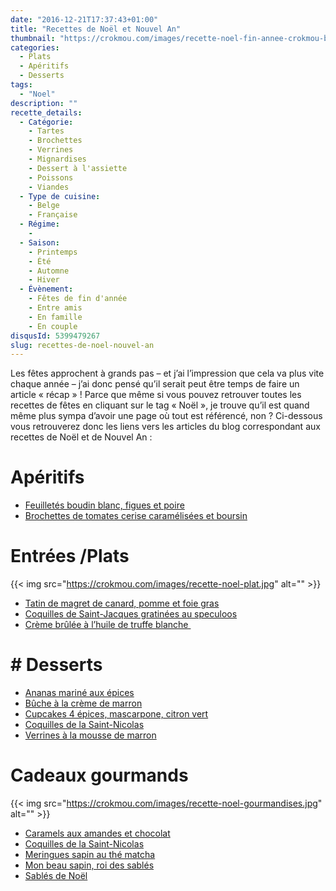 ```yaml
---
date: "2016-12-21T17:37:43+01:00"
title: "Recettes de Noël et Nouvel An"
thumbnail: "https://crokmou.com/images/recette-noel-fin-annee-crokmou-blog-cuisine-voyage-belgique.jpg"
categories:
  - Plats
  - Apéritifs
  - Desserts
tags:
  - "Noel"
description: ""
recette_details:
  - Catégorie:
    - Tartes
    - Brochettes
    - Verrines
    - Mignardises
    - Dessert à l'assiette
    - Poissons
    - Viandes
  - Type de cuisine:
    - Belge
    - Française 
  - Régime:
    -
  - Saison:
    - Printemps
    - Été
    - Automne
    - Hiver
  - Évènement:
    - Fêtes de fin d'année
    - Entre amis
    - En famille
    - En couple
disqusId: 5399479267
slug: recettes-de-noel-nouvel-an
---
```


Les fêtes approchent à grands pas – et j’ai l’impression que cela va plus vite chaque année – j’ai donc pensé qu’il serait peut être temps de faire un article « récap » ! Parce que même si vous pouvez retrouver toutes les recettes de fêtes en cliquant sur le tag « Noël », je trouve qu’il est quand même plus sympa d’avoir une page où tout est référencé, non ? Ci-dessous vous retrouverez donc les liens vers les articles du blog correspondant aux recettes de Noël et de Nouvel An :

# Apéritifs

* [Feuilletés boudin blanc, figues et poire](https://crokmou.com/2012/12/feuilletes-boudin-blanc-figues-poires)
* [Brochettes de tomates cerise caramélisées et boursin](https://crokmou.com/2012/06/brochettes-de-tomates-cerise-caramelisees-boursin)

# Entrées /Plats

{{< img src="https://crokmou.com/images/recette-noel-plat.jpg" alt="" >}}  
* [Tatin de magret de canard, pomme et foie gras](https://crokmou.com/2013/12/tatin-magret-canard-pomme-foie-gras)
* [Coquilles de Saint-Jacques gratinées au speculoos](https://crokmou.com/2013/12/coquilles-saint-jacques-gratinees-speculoos)
* [Crème brûlée à l’huile de truffe blanche ](https://crokmou.com/2016/11/creme-brulee-a-lhuile-de-truffe-blanche)

# # Desserts

* [Ananas mariné aux épices](https://crokmou.com/2013/03/ananas-marine-aux-epices)
* [Bûche à la crème de marron](https://crokmou.com/2014/12/buche-a-la-creme-de-marrons-poire-gingembre)
* [Cupcakes 4 épices, mascarpone, citron vert](https://crokmou.com/2012/12/cupcakes-4-epices-mascarpone-citron-vert)
* [Coquilles de la Saint-Nicolas](https://crokmou.com/2014/12/coquille-de-la-saint-nicolas)
* [Verrines à la mousse de marron](https://crokmou.com/2014/12/verrines-a-la-mousse-de-marrons)

# Cadeaux gourmands

{{< img src="https://crokmou.com/images/recette-noel-gourmandises.jpg" alt="" >}}
* [Caramels aux amandes et chocolat](https://crokmou.com/2012/01/caramels-aux-amandes-et-chocolat)
* [Coquilles de la Saint-Nicolas](https://crokmou.com/2014/12/coquille-de-la-saint-nicolas)
* [Meringues sapin au thé matcha](https://crokmou.com/2016/12/meringues-sapin-au-the-matcha-et-chocolat-chaud)
* [Mon beau sapin, roi des sablés](https://crokmou.com/2012/11/sapin-sable)
* [Sablés de Noël](https://crokmou.com/2011/12/sables-de-noyel)
